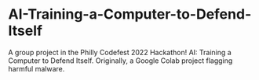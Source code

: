 # AI-Training-a-Computer-to-Defend-Itself
A group project in the Philly Codefest 2022 Hackathon! AI: Training a Computer to Defend Itself. Originally, a Google Colab project flagging harmful malware.
